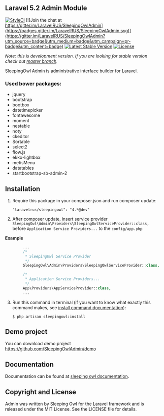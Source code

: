 ## Laravel 5.2 Admin Module

[![StyleCI](https://styleci.io/repos/52141393/shield?style=flat)](https://styleci.io/repos/52141393)
[![Join the chat at https://gitter.im/LaravelRUS/SleepingOwlAdmin](https://badges.gitter.im/LaravelRUS/SleepingOwlAdmin.svg)](https://gitter.im/LaravelRUS/SleepingOwlAdmin?utm_source=badge&utm_medium=badge&utm_campaign=pr-badge&utm_content=badge)
[![Latest Stable Version](https://poser.pugx.org/sleeping-owl/admin/v/unstable.svg)](https://packagist.org/packages/laravelrus/sleepingowl)
[![License](https://poser.pugx.org/laravelrus/sleepingowl/license.svg)](https://packagist.org/packages/laravelrus/sleepingowl)

*Note: this is development version. If you are looking for stable version check out [master branch](https://github.com/LaravelRUS/SleepingOwlAdmin).*

SleepingOwl Admin is administrative interface builder for Laravel.

### Used bower packages:
 - jquery
 - bootstrap
 - bootbox
 - datetimepicker
 - fontawesome
 - moment
 - nestable
 - noty
 - ckeditor
 - Sortable
 - select2
 - flow.js
 - ekko-lightbox
 - metisMenu
 - datatables
 - startbootstrap-sb-admin-2

## Installation

 1. Require this package in your composer.json and run composer update:

		"laravelrus/sleepingowl": "4.*@dev"

 2. After composer update, insert service provider `SleepingOwl\Admin\Providers\SleepingOwlServiceProvider::class,`
 before `Application Service Providers...` to the `config/app.php`

**Example**
```php
		...
		/*
		 * SleepingOwl Service Provider
		 */
	    SleepingOwl\Admin\Providers\SleepingOwlServiceProvider::class,

	    /*
		 * Application Service Providers...
		 */
 		App\Providers\AppServiceProvider::class,
 		...
```

 3. Run this command in terminal (if you want to know what exactly this command makes, see [install command documentation](http://sleeping-owl.github.io/en/Commands/Install.html)):

		$ php artisan sleepingowl:install


## Demo project

You can download demo project https://github.com/SleepingOwlAdmin/demo

## Documentation

Documentation can be found at [sleeping owl documentation](http://sleeping-owl.github.io/v4).

## Copyright and License

Admin was written by Sleeping Owl for the Laravel framework and is released under the MIT License. See the LICENSE file for details.
